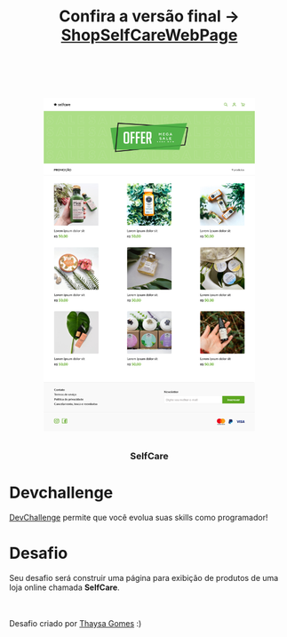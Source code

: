 <h1 align="center"> Confira a versão final -> <a href="https://arthu0x07.github.io/ShopSelfCareWebPage/" target="_blank">ShopSelfCareWebPage</a>
<br /><br /><br />

<p align="center">
   <img src="design/desktop.png" width="380" height="600">
   <h3 align="center">SelfCare</h3>
</p>

# Devchallenge 
<a href="https://devchallenge.now.sh/">DevChallenge</a> permite que você evolua suas skills como programador!
<br />

# Desafio
Seu desafio será construir uma página para exibição de produtos de uma loja online chamada <strong>SelfCare</strong>. <br> <br>
<br />

Desafio criado por <a href="https://github.com/thaysagomes">Thaysa Gomes</a> :)
